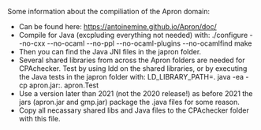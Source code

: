 Some information about the compiliation of the Apron domain:
- Can be found here: https://antoinemine.github.io/Apron/doc/
- Compile for Java (excpluding everything not needed) with: 
  ./configure --no-cxx --no-ocaml --no-ppl --no-ocaml-plugins --no-ocamlfind
  make
- Then you can find the Java JNI files in the japron folder.
- Several shared libraries from across the Apron folders are needed for CPAchecker. Test by using ldd on the shared libraries, or by executing the Java tests in the japron folder with:
  LD_LIBRARY_PATH=. java -ea -cp apron.jar:. apron.Test 
- Use a version later than 2021 (not the 2020 release!) as before 2021 the jars (apron.jar and gmp.jar) package the .java files for some reason.
- Copy all necassary shared libs and Java files to the CPAchecker folder with this file.
